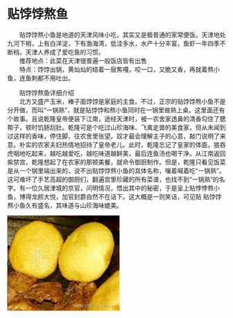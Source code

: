 # 贴饽饽熬鱼  
  
&emsp;&emsp;贴饽饽熬小鱼是地道的天津风味小吃，其实又是极普通的家常便饭。天津地处九河下梢，上有白洋淀，下有渤海湾，低洼多水，水产十分丰富，鱼虾一年四季不断档，天津人养成了爱吃鱼的习惯。  
&emsp;&emsp;推荐地点：此菜在天津很普遍一般饭店皆有出售  
&emsp;&emsp;特点：饽饽出锅，黄灿灿的结着一层焦嘎，咬一口，又脆又香，再就着熬小鱼，连鱼刺都不用吐出。  
  
&emsp;&emsp;贴饽饽熬鱼详细介绍  
&emsp;&emsp;北方又盛产玉米，棒子面饽饽是家庭的主食。不过，正宗的贴饽饽熬小鱼不是分开做，而叫“一锅熟”，就是贴饽饽和熬小鱼同时在一锅里做熟上桌。这里面还有个故事。且说乾隆皇帝便装下江南，途经天津时，被一农舍家透鼻的清香勾住了腮帮子，顿时饥肠刮肚。乾隆可是个吃过山珍海味、飞禽走兽的美食家，但从未闻到过这样的香味，停住脚，往农舍里张望。奴才最会理解主子的心意，敲门说明了来意。朴实的农家夫妇热情地招待了皇帝老儿。此时，乾隆忘记了皇家的体面，狼吞虎咽地吃起来，越吃越爱吃，越吃味道越鲜美，最后连鱼汤也喝干净。从江南返回紫禁宫，乾隆想起了在农家的那顿美餐，就命令御厨制作。但是，乾隆只看见饭菜是从一个锅里端出来的，说不出贴饽饽熬小鱼的具体名称，嚷着喊着吃“一锅熟”。这可难坏了手艺高超的御厨们，翻遍宫里珍藏的所有菜谱，也找不到“一锅熟”的名字。有一位久居津城的京官，问明情况，悟出其中的秘密，于是呈上贴悖悖熬小鱼，博得龙颜大悦，加官封爵自然不在话下。这大概是一则笑话，可见贴 贴饽饽熬小鱼久有盛名，其味道与山珍海味媲美。  
  
![](https://raw.githubusercontent.com/szqq0512/Pic/main/img/202201212003309.png)  